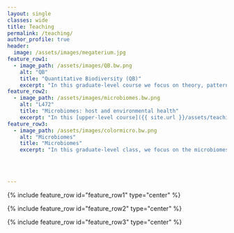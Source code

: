 ```yaml
---
layout: single
classes: wide
title: Teaching
permalink: /teaching/
author_profile: true
header:
  image: /assets/images/megaterium.jpg
feature_row1:
  - image_path: /assets/images/QB.bw.png
    alt: "QB"
    title: "Quantitative Biodiversity (QB)"
    excerpt: "In this graduate-level course we focus on theory, patterns, metrics, and tools used to study biodiversity. We calculate diversity metrics, generate and quantify diversity relationships, visualize multivariate data, and conduct phylogenetic tests. We use modern statistical computing and graphics environments (i.e., R), as well as version control tools (i.e., [GitHub](https://github.com/QuantitativeBiodiversity)). See [course website](https://qbiodiversity.netlify.app/) for more information." 
feature_row2:
  - image_path: /assets/images/microbiomes.bw.png
    alt: "L472"
    title: "Microbiomes: host and environmental health"
    excerpt: "In this [upper-level course]({{ site.url }}/assets/teaching/L472_Advert.pdf), we cover fundamental concepts of ecology and evolutionary biology as they pertain to to microbial systems. In addition to lectures and discussion of papers from the primary literature, we engage in biodiversity projects that result in oral presentations and a contribution to [MicrobeWiki](https://microbewiki.kenyon.edu/index.php/MicrobeWiki), a open resource on microbes and microbiology. Course offered in spring semesters. See course [syllabus]({{ site.url }}/assets/teaching/L472_Syllabus.pdf) and [schedule]({{ site.url }}/assets/teaching/L472_Schedule.pdf)."
feature_row3:
  - image_path: /assets/images/colormicro.bw.png
    alt: "Microbiomes"
    title: "Microbiomes"
    excerpt: "In this graduate-level class, we focus on the microbiomes of different hosts (humans, model systems, and non-model systems). We highlight the genetic and immunological processes involved in the microbiome that influence the behavior, physiology, ecology, and fitness of their hosts. Products from the course include a comprehensive, open-access bibliography and the generation of a conceptual model for approaching microbiome research."
    
    


---
```

{% include feature_row id="feature_row1" type="center" %}

{% include feature_row id="feature_row2" type="center" %}

{% include feature_row id="feature_row3" type="center" %}

